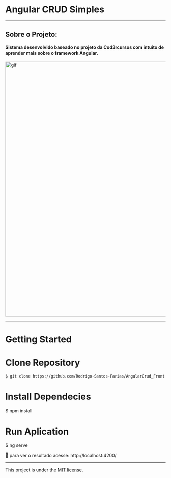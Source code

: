 # Angular CRUD Simples

---

## Sobre o Projeto:

#### Sistema desenvolvido baseado no projeto da Cod3rcursos com intuito de aprender mais sobre o framework Angular.

<p><img alt="gif" src="https://raw.githubusercontent.com/Rodrigo-Santos-Farias/AngularCrud_Front/master/gitGif/git.gif" width="800" heidth="361"></p>

---

# Getting Started



# Clone Repository

```bash
$ git clone https://github.com/Rodrigo-Santos-Farias/AngularCrud_Front.git
```
# Install Dependecies
$ npm install

# Run Aplication
$ ng serve

:eyes: para ver o resultado acesse: http://localhost:4200/

---

This project is under the [MIT license](./LICENSE).
